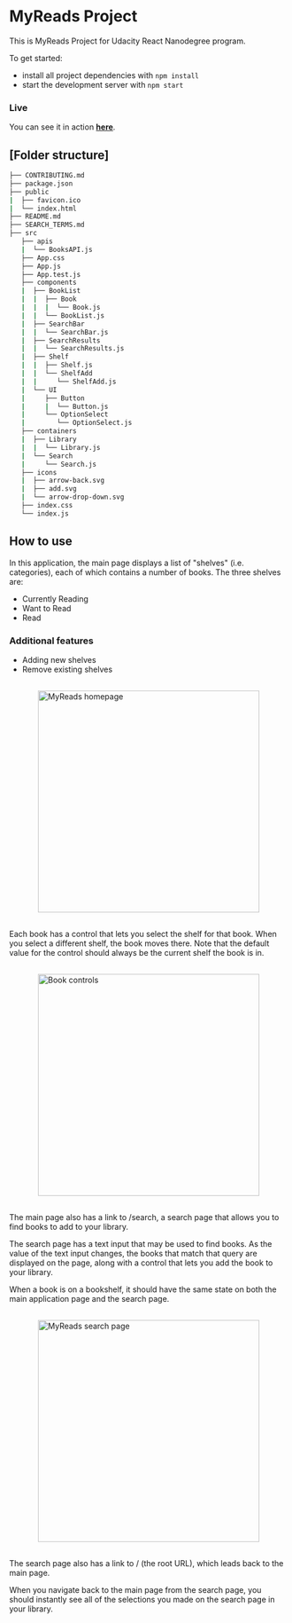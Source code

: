 # MyReads Project
This is MyReads Project for Udacity React Nanodegree program.  

To get started:

* install all project dependencies with `npm install`
* start the development server with `npm start`
### Live
You can see it in action **[here](https://my-reads-app-two.vercel.app/)**.

## [Folder structure]
```bash
├── CONTRIBUTING.md
├── package.json
├── public
|  ├── favicon.ico
|  └── index.html
├── README.md
├── SEARCH_TERMS.md
├── src
   ├── apis
   |  └── BooksAPI.js
   ├── App.css
   ├── App.js
   ├── App.test.js
   ├── components
   |  ├── BookList
   |  |  ├── Book
   |  |  |  └── Book.js
   |  |  └── BookList.js
   |  ├── SearchBar
   |  |  └── SearchBar.js
   |  ├── SearchResults
   |  |  └── SearchResults.js
   |  ├── Shelf
   |  |  ├── Shelf.js
   |  |  └── ShelfAdd
   |  |     └── ShelfAdd.js
   |  └── UI
   |     ├── Button
   |     |  └── Button.js
   |     └── OptionSelect
   |        └── OptionSelect.js
   ├── containers
   |  ├── Library
   |  |  └── Library.js
   |  └── Search
   |     └── Search.js
   ├── icons
   |  ├── arrow-back.svg
   |  ├── add.svg
   |  └── arrow-drop-down.svg
   ├── index.css
   └── index.js
```

## How to use
In this application, the main page displays a list of "shelves" (i.e. categories), each of which contains a number of books. The three shelves are:

- Currently Reading
- Want to Read
- Read

### Additional features
- Adding new shelves
- Remove existing shelves


<img src="https://i.imgur.com/RexmXvE.png" style="display: block; margin: 30px auto; height: 400px; width: auto;" alt="MyReads homepage">


Each book has a control that lets you select the shelf for that book. When you select a different shelf, the book moves there. Note that the default value for the control should always be the current shelf the book is in.


<img src="https://i.imgur.com/NX2OFMg.jpg" style="display: block; margin: 30px auto; height: 400px; width: auto;" alt="Book controls">


The main page also has a link to /search, a search page that allows you to find books to add to your library.

The search page has a text input that may be used to find books. As the value of the text input changes, the books that match that query are displayed on the page, along with a control that lets you add the book to your library.

When a book is on a bookshelf, it should have the same state on both the main application page and the search page.



<img src="https://i.imgur.com/SRmVcnu.jpg" style="display: block; margin: 30px auto; height: 400px; width: auto;" alt="MyReads search page">



The search page also has a link to / (the root URL), which leads back to the main page.

When you navigate back to the main page from the search page, you should instantly see all of the selections you made on the search page in your library.



